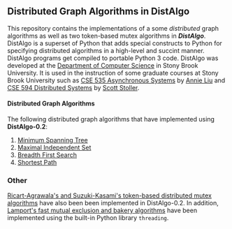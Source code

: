 Distributed Graph Algorithms in DistAlgo
----------------------------------------
This repository contains the implementations of a some _distributed_ graph algorithms as well as two token-based mutex algorithms in ***DistAlgo***. DistAlgo is a superset of Python that adds special constructs to Python for specifying distributed algorithms in a high-level and succint manner. DistAlgo programs get compiled to portable Python 3 code. DistAlgo was developed at the [Department of Computer Science](http://www.cs.sunysb.edu/) in Stony Brook University. It is used in the instruction of some graduate courses at Stony Brook University such as [CSE 535 Asynchronous Systems](http://www.cs.stonybrook.edu/~liu/cse535/) by [Annie Liu](http://www.cs.sunysb.edu/~liu/) and [CSE 594 Distributed Systems](http://www.cs.sunysb.edu/~stoller/cse594/) by [Scott Stoller](http://www.cs.sunysb.edu/~stoller/).

#### Distributed Graph Algorithms
The following distributed graph algorithms that have implemented using **DistAlgo-0.2**:
1. [Minimum Spanning Tree](https://github.com/arjungmenon/Distributed-Graph-Algorithms/tree/master/Minimum-Spanning-Tree)
2. [Maximal Independent Set](https://github.com/arjungmenon/Distributed-Graph-Algorithms/tree/master/Maximal-Independent-Set)
3. [Breadth First Search](https://github.com/arjungmenon/Distributed-Graph-Algorithms/tree/master/Breadth-First-Search)
4. [Shortest Path](https://github.com/arjungmenon/Distributed-Graph-Algorithms/tree/master/ShortestPath)

### Other
[Ricart-Agrawala's and Suzuki-Kasami's token-based distributed mutex algorithms](https://github.com/arjungmenon/Distributed-Graph-Algorithms/tree/master/DistributedMutex) have also been been implemented in DistAlgo-0.2. In addition, [Lamport's fast mutual exclusion and bakery algorithms](https://github.com/arjungmenon/Distributed-Graph-Algorithms/tree/master/ConcurrentMutex) have been implemented using the built-in Python library `threading`.
